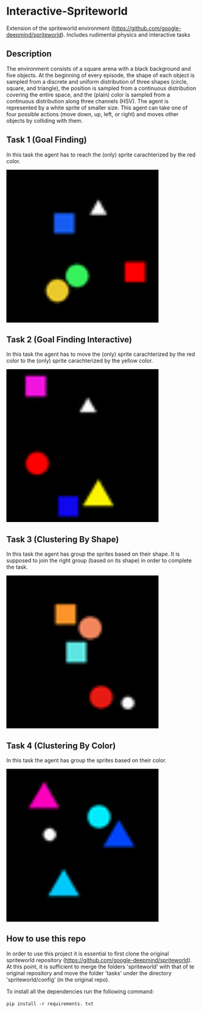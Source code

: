 # Interactive-Spriteworld
Extension of the spriteworld environment (https://github.com/google-deepmind/spriteworld). Includes rudimental physics and interactive tasks

## Description
The environment consists of a square arena with a black background and five objects. At the beginning of every episode, the shape of each object is sampled from a discrete and uniform distribution of three shapes (circle, square, and triangle), the position is sampled from a continuous distribution covering the entire space, and the (plain) color is sampled from a continuous distribution along three channels (HSV). The agent is represented by a white sprite of smaller size. This agent can take one of four possible actions (move down, up, left, or right) and moves other objects by colliding with them. 

## Task 1 (Goal Finding)

In this task the agent has to reach the (only) sprite carachterized by the red color.

<img src="figures/gfa.gif" width="400"/>

## Task 2 (Goal Finding Interactive)

In this task the agent has to move the (only) sprite carachterized by the red color to the (only) sprite carachterized by the yellow color.

<img src="figures/gfi.gif" width="400"/>

## Task 3 (Clustering By Shape)

In this task the agent has group the sprites based on their shape. It is supposed to join the right group (based on its shape) in order to complete the task.

<img src="figures/cis.gif" width="400"/>

## Task 4 (Clustering By Color)

In this task the agent has group the sprites based on their color. 

<img src="figures/cic.gif" width="400"/>

## How to use this repo
In order to use this project it is essential to first clone the original spriteworld repository (https://github.com/google-deepmind/spriteworld). At this point, it is sufficient to merge the folders 'spriteworld' with that of te original repository and move the folder 'tasks' under the directory 'spriteworld/config' (in the original repo).

To install all the dependencies run the following command:
 
``` pip install -r requirements. txt ```